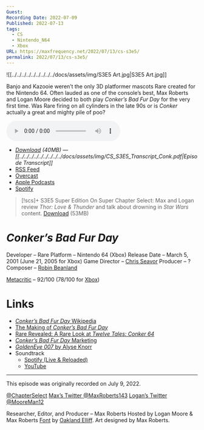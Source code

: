 ```yaml
---
Guest: 
Recording Date: 2022-07-09
Published: 2022-07-13
tags:
  - CS
  - Nintendo_N64
  - Xbox
URL: https://maxfrequency.net/2022/07/13/cs-s3e5/
permalink: 2022/07/13/cs-s3e5/
---
```

![[../../../../../../../../../docs/assets/img/S3E5 Art.jpg|S3E5 Art.jpg]]

Banjo and Kazooie weren’t the only 3D platformer mascots Rare created for the Nintendo 64. Often lauded as one of the console’s best, Max Roberts and Logan Moore decided to both play *Conker’s Bad Fur Day* for the very first time. Was Rare firing on all cylinders in the late 90s or is *Conker* actually a great and mighty pile of poo?

<audio controls>
  <source src="https://traffic.libsyn.com/chapterselectpod/CS_S3E5_Final.mp3">
</audio>

- *[Download](https://traffic.libsyn.com/chapterselectpod/CS_S3E5_Final.mp3) (40MB)  — [[../../../../../../../../../docs/assets/img/CS_S3E5_Transcript_Conk.pdf|Episode Transcript]]*
- [RSS Feed](https://chapterselectpod.libsyn.com/rss)
- [Overcast](https://overcast.fm/itunes1568777352/chapter-select)
- [Apple Podcasts](https://podcasts.apple.com/us/podcast/chapter-select/id1568777352)
- [Spotify](https://open.spotify.com/show/4f1TLZXbwtSX7uHROe9KlS)

> [!scs]+ S3E5 Super Edition
> On Super Chapter Select: Max and Logan review *Thor: Love & Thunder* and talk about drowning in *Star Wars* content.
> [Download](https://traffic.libsyn.com/chapterselectpod/CS_S3E5_Member_Edition.mp3) (53MB)

# *Conker’s Bad Fur Day*

Developer – Rare
Platform – Nintendo 64 (Xbox)
Release Date – March 5, 2001 (June 21, 2005 for Xbox)
Game Director – [Chris Seavor](https://rare.fandom.com/wiki/Chris_Seavor)
Producer – ?
Composer – [Robin Beanland](https://en.wikipedia.org/wiki/Robin_Beanland)

[Metacritic](https://www.metacritic.com/game/nintendo-64/conkers-bad-fur-day) – 92/100 (78/100 for [Xbox](https://www.metacritic.com/game/xbox/conker-live-reloaded))
# Links

- [*Conker’s Bad Fur Day* Wikipedia](https://en.wikipedia.org/wiki/Conker%27s_Bad_Fur_Day)
- [The Making of *Conker’s Bad Fur Day*](https://youtu.be/IN-YRqbEkKE)
- [Rare Revealed: A Rare Look at *Twelve Tales: Conker 64*](https://youtu.be/dDnvVbdEs7c)
- [*Conker’s Bad Fur Day* Marketing](https://en.wikipedia.org/wiki/Conker%27s_Bad_Fur_Day#Marketing_campaign)
- [*GoldenEye 007* by Alyse Knorr](https://bossfightbooks.com/products/goldeneye-007-by-alyse-knorr)
- Soundtrack
	- [Spotify (Live & Reloaded)](https://open.spotify.com/album/0SoND9QOup7ZPmx6ASMVSO)
	- [YouTube](https://youtube.com/playlist?list=PLD07895DD80131E06)

---
This episode was originally recorded on July 9, 2022.

[@ChapterSelect](https://www.twitter.com/chapterselect)
[Max’s Twitter @MaxRoberts143](https://www.twitter.com/maxroberts143)
[Logan’s Twitter @MooreMan12](https://www.twitter.com/mooreman12)

Researcher, Editor, and Producer – Max Roberts
Hosted by Logan Moore & Max Roberts
[Font](https://www.reddit.com/r/BanjoKazooie/comments/etfrrz/i_tried_to_recreate_the_banjotooie_font_you_guys/) by [Oakland Elliff](https://twitter.com/oakieland). Art designed by Max Roberts.